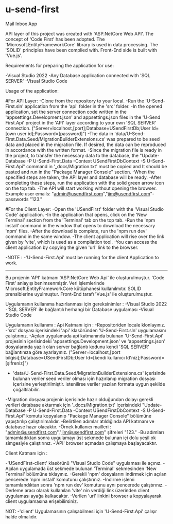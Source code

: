 # u-send-first
Mail Inbox App

API layer of this project was created with 'ASP.NetCore Web API'.
The concept of 'Code First' has been adopted.
The 'Microsoft.EntityFrameworkCore' library is used in data processing.
The 'SOLID' principles have been complied with.
Front-End side is built with 'Vue.js'.


Requirements for preparing the application for use:

-Visual Studio 2022
-Any Database application connected with 'SQL SERVER'
-Visual Studio Code

Usage of the application:

#For API Layer:
-Clone from the repository to your local.
-Run the 'U-Send-First.sln' application from the 'api' folder in the 'src' folder.
-In the opened application, set the server connection code written in the 'appsettings.Development.json' and appsettings.json files in the 'U-Send First.Api' project in the 'API' layer according to your own 'SQL SERVER' connection.
  ("Server=localhost,[port];Database=USendFirstDb;User Id=[own user id];Password=[password]")
-The data in 'data/U-Send-First.Data.Seed/MigrationBuilderExtensions.cs' was prepared to be seed data and placed in the migration file. If desired, the data can be reproduced in accordance with the written format.
-Since the migration file is ready in the project, to transfer the necessary data to the database, the "Update-Database -P U-Send-First.Data -Context USendFirstDbContext -S U-Send-First.Api" command in '_docs/Migration.txt' must be copied and
   It should be pasted and run in the "Package Manager Console" section.
-When the specified steps are taken, the API layer and database will be ready.
-After completing these steps, run the application with the solid green arrow icon on the top tab. 
-The API will start working without opening the browser.
	Example user emails: "admin@usendfirst.com","jim@usendfirst.com"-passwords "123."

#For the Client Layer:
-Open the 'USendFirst' folder with the 'Visual Studio Code' application.
-In the application that opens, click on the 'New Terminal' section from the 'Terminal' tab on the top tab.
-Run the 'npm install' command in the window that opens to download the necessary 'npm' files.
-After the download is complete, run the 'npm run dev' command in the same window.
-The client application will rise over the link given by 'vite', which is used as a compilation tool.
-You can access the client application by copying the given 'url' link to the browser.

-NOTE :
	-'U-Send-First.Api' must be running for the client Application to work.
  
  ------------------------------------------------------------------------------------------------------------
  
Bu projenin 'API' katmanı 'ASP.NetCore Web Api' ile oluşturulmuştur. 
'Code First' anlayışı benimsenmiştir. 
Veri işlemlerinde Microsoft.EntityFrameworkCore kütüphanesi kullanılmıtır. 
SOLID prensiblerine uyulmuştur. 
Front-End tarafı 'Vue.js' ile oluşturulmuştur. 

Uygulamanın kullanıma hazırlanması için gereksinimler :
-Visual Studio 2022
-'SQL SERVER' ile bağlantılı herhangi bir Database uygulaması
-Visual Studio Code 

Uygulamanın kullanımı :
Api Katmanı için :
-Repositoriden locale klonlayınız.
-'src' dosyası içerisindeki 'api' klasöründen 'U-Send-First.sln' uygulamasını çalıştırınız. 
-Açılan uygulamada api katmanında bulunan 'U-Send-First.Api' projesinin içerisindeki 'appsettings.Development.json' ve 'appsettings.json' dosyalarında yazılı olan server bağlantı kodunu kendi 'SQL SERVER' bağlantınıza göre ayarlayınız.
	("Server=localhost,[port bilgisi];Database=USendFirstDb;User Id=[kendi kullanıcı Id'niz];Password=[şifreniz]")
	
- 'data/U-Send-First.Data.Seed/MigrationBuilderExtensions.cs' içerisinde bulunan veriler seed veriler olması için hazırlanıp migration dosyası içerisine yerleştirilmiştir. istenilirse veriler yazılan formata uygun şekilde çoğaltılabilir. 

-Migration dosyası projenin içerisinde hazır olduğundan dolayı gerekli verileri database aktarmak için '_docs/Migration.txt' içerisindeki "Update-Database -P U-Send-First.Data -Context USendFirstDbContext -S U-Send-First.Api" komutu kopyalanıp 
	"Package Manager Console" bölümüne yapıştırılıp çalıştırılmalıdır. 
-Belirtilen adımlar atıldığında API katmanı ve database hazır olacaktır. 
-Örnek kullanıcı mailleri : "admin@usendfirst.com","jim@usendfirst.com" şifreleri "123."
-Bu adımları tamamladıktan sonra uygulamayı üst sekmede bulunan içi dolu yeşil ok simgesiyle çalıştırınız. 
-'API' browser açmadan çalışmaya başlayacaktır. 

Client Katmanı için :

-'USendFirst-client' klasörünü "Visual Studio Code" uygulaması ile açınız.
-Açılan uygulamada üst sekmede bulunan 'Terminal' sekmesinden 'New Terminal' bölümüne tıklayınız.
-Gerekli 'npm' dosyalarını indirmek için açılan pencerede 'npm install' komutunu çalıştırınız. 
-İndirme işlemi tamamlandıktan sonra 'npm run dev' komutunu aynı pencerede çalıştırınız. 
-Derleme aracı olarak kullanılan 'vite' nin verdiği link üzerinden client uygulaması ayağa kalkacaktır.
-Verilen 'url' linkini browser a kopyalayarak client uygulamasına erişebilirsiniz. 

NOT:
-'client' Uygulamasının çalışabilmesi için 'U-Send-First.Api' çalışır halde olmalıdır.


  
  
  
  
  
